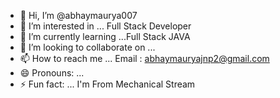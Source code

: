 - 👋 Hi, I’m @abhaymaurya007
- 👀 I’m interested in ...  Full Stack Developer
- 🌱 I’m currently learning ...Full Stack JAVA
- 💞️ I’m looking to collaborate on ...  
- 📫 How to reach me ...  Email : abhaymauryajnp2@gmail.com
- 😄 Pronouns: ...
- ⚡ Fun fact: ...  I'm From Mechanical Stream 

<!---
abhaymaurya007/abhaymaurya007 is a ✨ special ✨ repository because its `README.md` (this file) appears on your GitHub profile.
You can click the Preview link to take a look at your changes.
--->
